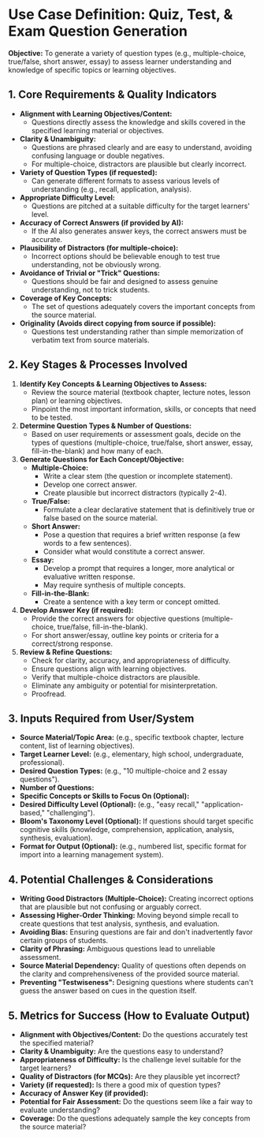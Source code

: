 # Use Case Definition: Quiz, Test, & Exam Question Generation

**Objective:** To generate a variety of question types (e.g., multiple-choice, true/false, short answer, essay) to assess learner understanding and knowledge of specific topics or learning objectives.

## 1. Core Requirements & Quality Indicators

*   **Alignment with Learning Objectives/Content:**
    *   Questions directly assess the knowledge and skills covered in the specified learning material or objectives.
*   **Clarity & Unambiguity:**
    *   Questions are phrased clearly and are easy to understand, avoiding confusing language or double negatives.
    *   For multiple-choice, distractors are plausible but clearly incorrect.
*   **Variety of Question Types (if requested):**
    *   Can generate different formats to assess various levels of understanding (e.g., recall, application, analysis).
*   **Appropriate Difficulty Level:**
    *   Questions are pitched at a suitable difficulty for the target learners' level.
*   **Accuracy of Correct Answers (if provided by AI):**
    *   If the AI also generates answer keys, the correct answers must be accurate.
*   **Plausibility of Distractors (for multiple-choice):**
    *   Incorrect options should be believable enough to test true understanding, not be obviously wrong.
*   **Avoidance of Trivial or "Trick" Questions:**
    *   Questions should be fair and designed to assess genuine understanding, not to trick students.
*   **Coverage of Key Concepts:**
    *   The set of questions adequately covers the important concepts from the source material.
*   **Originality (Avoids direct copying from source if possible):**
    *   Questions test understanding rather than simple memorization of verbatim text from source materials.

## 2. Key Stages & Processes Involved

1.  **Identify Key Concepts & Learning Objectives to Assess:**
    *   Review the source material (textbook chapter, lecture notes, lesson plan) or learning objectives.
    *   Pinpoint the most important information, skills, or concepts that need to be tested.
2.  **Determine Question Types & Number of Questions:**
    *   Based on user requirements or assessment goals, decide on the types of questions (multiple-choice, true/false, short answer, essay, fill-in-the-blank) and how many of each.
3.  **Generate Questions for Each Concept/Objective:**
    *   **Multiple-Choice:**
        *   Write a clear stem (the question or incomplete statement).
        *   Develop one correct answer.
        *   Create plausible but incorrect distractors (typically 2-4).
    *   **True/False:**
        *   Formulate a clear declarative statement that is definitively true or false based on the source material.
    *   **Short Answer:**
        *   Pose a question that requires a brief written response (a few words to a few sentences).
        *   Consider what would constitute a correct answer.
    *   **Essay:**
        *   Develop a prompt that requires a longer, more analytical or evaluative written response.
        *   May require synthesis of multiple concepts.
    *   **Fill-in-the-Blank:**
        *   Create a sentence with a key term or concept omitted.
4.  **Develop Answer Key (if required):**
    *   Provide the correct answers for objective questions (multiple-choice, true/false, fill-in-the-blank).
    *   For short answer/essay, outline key points or criteria for a correct/strong response.
5.  **Review & Refine Questions:**
    *   Check for clarity, accuracy, and appropriateness of difficulty.
    *   Ensure questions align with learning objectives.
    *   Verify that multiple-choice distractors are plausible.
    *   Eliminate any ambiguity or potential for misinterpretation.
    *   Proofread.

## 3. Inputs Required from User/System

*   **Source Material/Topic Area:** (e.g., specific textbook chapter, lecture content, list of learning objectives).
*   **Target Learner Level:** (e.g., elementary, high school, undergraduate, professional).
*   **Desired Question Types:** (e.g., "10 multiple-choice and 2 essay questions").
*   **Number of Questions:**
*   **Specific Concepts or Skills to Focus On (Optional):**
*   **Desired Difficulty Level (Optional):** (e.g., "easy recall," "application-based," "challenging").
*   **Bloom's Taxonomy Level (Optional):** If questions should target specific cognitive skills (knowledge, comprehension, application, analysis, synthesis, evaluation).
*   **Format for Output (Optional):** (e.g., numbered list, specific format for import into a learning management system).

## 4. Potential Challenges & Considerations

*   **Writing Good Distractors (Multiple-Choice):** Creating incorrect options that are plausible but not confusing or arguably correct.
*   **Assessing Higher-Order Thinking:** Moving beyond simple recall to create questions that test analysis, synthesis, and evaluation.
*   **Avoiding Bias:** Ensuring questions are fair and don't inadvertently favor certain groups of students.
*   **Clarity of Phrasing:** Ambiguous questions lead to unreliable assessment.
*   **Source Material Dependency:** Quality of questions often depends on the clarity and comprehensiveness of the provided source material.
*   **Preventing "Testwiseness":** Designing questions where students can't guess the answer based on cues in the question itself.

## 5. Metrics for Success (How to Evaluate Output)

*   **Alignment with Objectives/Content:** Do the questions accurately test the specified material?
*   **Clarity & Unambiguity:** Are the questions easy to understand?
*   **Appropriateness of Difficulty:** Is the challenge level suitable for the target learners?
*   **Quality of Distractors (for MCQs):** Are they plausible yet incorrect?
*   **Variety (if requested):** Is there a good mix of question types?
*   **Accuracy of Answer Key (if provided):**
*   **Potential for Fair Assessment:** Do the questions seem like a fair way to evaluate understanding?
*   **Coverage:** Do the questions adequately sample the key concepts from the source material?
